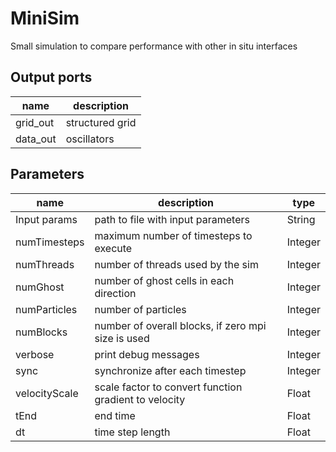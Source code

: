 
# MiniSim
Small simulation to compare performance with other in situ interfaces



## Output ports
|name|description|
|-|-|
|grid_out|structured grid|
|data_out|oscillators|


## Parameters
|name|description|type|
|-|-|-|
|Input params|path to file with input parameters|String|
|numTimesteps|maximum number of timesteps to execute|Integer|
|numThreads|number of threads used by the sim|Integer|
|numGhost|number of ghost cells in each direction|Integer|
|numParticles|number of particles|Integer|
|numBlocks|number of overall blocks, if zero mpi size is used|Integer|
|verbose|print debug messages|Integer|
|sync|synchronize after each timestep|Integer|
|velocityScale|scale factor to convert function gradient to velocity|Float|
|tEnd|end time|Float|
|dt|time step length|Float|
